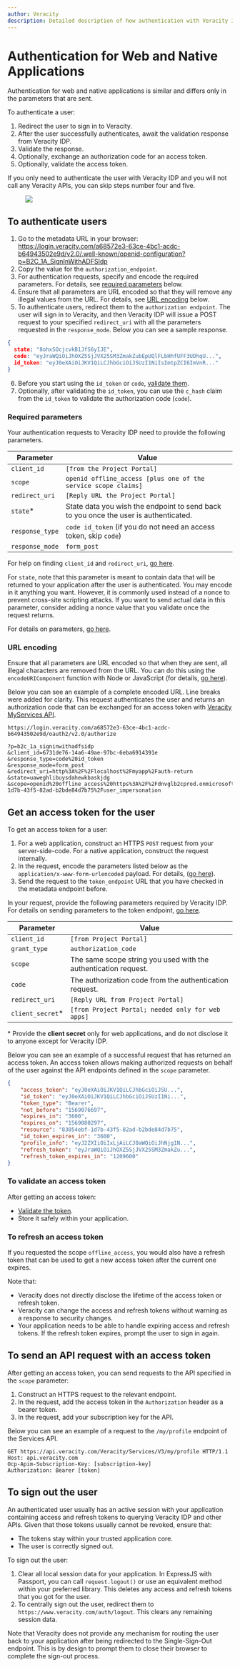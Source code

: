 ```yaml
---
author: Veracity
description: Detailed description of how authentication with Veracity IDP works for web apps.
---
```


# Authentication for Web and Native Applications
Authentication for web and native applications is similar and differs only in the parameters that are sent.

To authenticate a user:
1. Redirect the user to sign in to Veracity.
2. After the user successfully authenticates, await the validation response from Veracity IDP.
3. Validate the response.
4. Optionally, exchange an authorization code for an access token.
5. Optionally, validate the access token.

If you only need to authenticate the user with Veracity IDP and you will not call any Veracity APIs,  you can skip steps number four and five. 

<figure>
	<img src="../assets/basic-oidc-authentication.png"/>
</figure>

## To authenticate users

1. Go to the metadata URL in your browser: https://login.veracity.com/a68572e3-63ce-4bc1-acdc-b64943502e9d/v2.0/.well-known/openid-configuration?p=B2C_1A_SignInWithADFSIdp
2. Copy the value for the `authorization_endpoint`.
3. For authentication requests, specify and encode the required parameters. For details, see [required parameters](#required-parameters) below.
4. Ensure that all parameters are URL encoded so that they will remove any illegal values from the URL. For details, see [URL encoding](#url-encoding) below.
5. To authenticate users, redirect them to the `authorization endpoint`. The user will sign in to Veracity, and then Veracity IDP will issue a POST request to your specified `redirect_uri` with all the parameters requested in the `response_mode`. Below you can see a sample response.
  ```json
{
	state: "8ohxSOcjcvkB1JfS6yIJE",
	code: "eyJraWQiOiJhOXZ5SjJVX25SM3ZmakZubEpUQlFLbHhfUFF3UDhqU...",
	id_token: "eyJ0eXAiOiJKV1QiLCJhbGciOiJSUzI1NiIsImtpZCI6ImVnR..."
}
```
6. Before you start using the `id_token` or `code`, [validate them](https://auth0.com/docs/secure/tokens/id-tokens/validate-id-tokens).
7. Optionally, after validating the `id_token`, you can use the `c_hash` claim from the `id_token` to validate the authorization code (`code`).

### Required parameters
Your authentication requests to Veracity IDP need to provide the following parameters.

Parameter|Value
-|-
`client_id`|`[from the Project Portal]`
`scope`|`openid offline_access [plus one of the service scope claims]`
`redirect_uri`|`[Reply URL the Project Portal]`
`state`*|State data you wish the endpoint to send back to you once the user is authenticated.
`response_type`|`code id_token` (if you do not need an access token, skip `code`)
`response_mode`|`form_post`

For help on finding `client_id` and `redirect_uri`, [go here](overview.md#parameters-for-user-authentication).

For `state`, note that this parameter is meant to contain data that will be returned to your application after the user is authenticated. You may encode in it anything you want. However, it is commonly used instead of a nonce to prevent cross-site scripting attacks. If you want to send actual data in this parameter, consider adding a nonce value that you validate once the request returns.

For details on parameters, [go here](https://docs.microsoft.com/en-us/azure/active-directory/develop/v2-oauth2-auth-code-flow#request-an-authorization-code).

### URL encoding
Ensure that all parameters are URL encoded so that when they are sent, all illegal characters are removed from the URL. You can do this using the `encodeURIComponent` function with Node or JavaScript (for details, [go here](https://developer.mozilla.org/en-US/docs/Web/JavaScript/Reference/Global_Objects/encodeURIComponent)).

Below you can see an example of a complete encoded URL. Line breaks were added for clarity. This request authenticates the user and returns an authorization code that can be exchanged for an access token with [Veracity MyServices API](../services-openapi.yaml).

```url
https://login.veracity.com/a68572e3-63ce-4bc1-acdc-b64943502e9d/oauth2/v2.0/authorize

?p=b2c_1a_signinwithadfsidp
&client_id=6731de76-14a6-49ae-97bc-6eba6914391e
&response_type=code%20id_token
&response_mode=form_post
&redirect_uri=http%3A%2F%2Flocalhost%2Fmyapp%2Fauth-return
&state=uaweghlibuysdahewkbaskjdg
&scope=openid%20offline_access%20https%3A%2F%2Fdnvglb2cprod.onmicrosoft.com%2F83054ebf-1d7b-43f5-82ad-b2bde84d7b75%2Fuser_impersonation
```

## Get an access token for the user

To get an access token for a user:
1. For a web application, construct an HTTPS `POST` request from your server-side-code. For a native application, construct the request internally.
2. In the request, encode the parameters listed below as the `application/x-www-form-urlencoded` payload. For details,  ([go here](https://developer.mozilla.org/en-US/docs/Web/HTTP/Methods/POST)).
3. Send the request to the `token_endpoint` URL that you have checked in the metadata endpoint before.

In your request, provide the following parameters required by Veracity IDP. For details on sending parameters to the token endpoint, [go here](https://learn.microsoft.com/en-us/azure/active-directory/develop/v2-oauth2-auth-code-flow#request-an-access-token).

Parameter|Value
-|- 
`client_id`|`[from Project Portal]`
`grant_type`|`authorization_code`
`scope`|The same scope string you used with the authentication request.
`code`|The authorization code from the authentication request.
`redirect_uri`|`[Reply URL from Project Portal]`
`client_secret`*|`[from Project Portal; needed only for web apps]`


\* Provide the **client secret** only for web applications, and do not disclose it to anyone except for Veracity IDP.

Below you can see an example of a successful request that has returned an access token. An access token allows making authorized requests on behalf of the user against the API endpoints defined in the `scope` parameter.

```json
{
	"access_token": "eyJ0eXAiOiJKV1QiLCJhbGciOiJSU...",
	"id_token": "eyJ0eXAiOiJKV1QiLCJhbGciOiJSUzI1Ni...",
	"token_type": "Bearer",
	"not_before": "1569076697",
	"expires_in": "3600",
	"expires_on": "1569080297",
	"resource": "83054ebf-1d7b-43f5-82ad-b2bde84d7b75",
	"id_token_expires_in": "3600",
	"profile_info": "eyJ2ZXIiOiIxLjAiLCJ0aWQiOiJhNjg1N...",
	"refresh_token": "eyJraWQiOiJhOXZ5SjJVX25SM3ZmakZu...",
	"refresh_token_expires_in": "1209600"
}
```

### To validate an access token

After getting an access token:
* [Validate the token](https://auth0.com/docs/secure/tokens/access-tokens/validate-access-tokens).
* Store it safely within your application.

### To refresh an access token
If you requested the scope `offline_access`, you would also have a refresh token that can be used to get a new access token after the current one expires. 

Note that:
* Veracity does not directly disclose the lifetime of the access token or refresh token.
* Veracity can change the access and refresh tokens without warning as a response to security changes. 
* Your application needs to be able to handle expiring access and refresh tokens. If the refresh token expires, prompt the user to sign in again.

## To send an API request with an access token

After getting an access token, you can send requests to the API specified in the `scope` parameter:
1. Construct an HTTPS request to the relevant endpoint.
2. In the request, add the access token in the `Authorization` header as a bearer token.
3. In the request, add your subscription key for the API.

Below you can see an example of a request to the `/my/profile` endpoint of the Services API.

```
GET https://api.veracity.com/Veracity/Services/V3/my/profile HTTP/1.1
Host: api.veracity.com
Ocp-Apim-Subscription-Key: [subscription-key]
Authorization: Bearer [token]
```

## To sign out the user

An authenticated user usually has an active session with your application containing access and refresh tokens to querying Veracity IDP and other APIs. Given that those tokens usually cannot be revoked, ensure that:
* The tokens stay within your trusted application core.
* The user is correctly signed out.

To sign out the user:
1. Clear all local session data for your application. In ExpressJS with Passport, you can call `request.logout()` or use an equivalent method within your preferred library. This deletes any access and refresh tokens that you got for the user.
2. To centrally sign out the user, redirect them to `https://www.veracity.com/auth/logout`. This clears any  remaining session data. 

Note that Veracity does not provide any mechanism for routing the user back to your application after being redirected to the Single-Sign-Out endpoint. This is by design to prompt them to close their browser to complete the sign-out process.